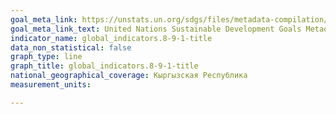 ```yaml
---
goal_meta_link: https://unstats.un.org/sdgs/files/metadata-compilation/Metadata-Goal-8.pdf
goal_meta_link_text: United Nations Sustainable Development Goals Metadata (PDF 526 KB)
indicator_name: global_indicators.8-9-1-title
data_non_statistical: false
graph_type: line
graph_title: global_indicators.8-9-1-title
national_geographical_coverage: Кыргызская Республика
measurement_units: 

---
```

